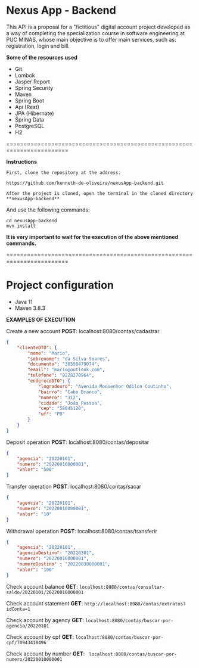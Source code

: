 **Nexus App - Backend**
========================================================================
This API is a proposal for a "fictitious" digital account project developed as a way of completing the specialization course in software engineering at PUC MINAS, whose main objective is to offer main services, such as: registration, login and bill.

**Some of the resources used**

- Git
- Lombok
- Jasper Report 
- Spring Security  
- Maven
- Spring Boot 
- Api (Rest)
- JPA (Hibernate) 
- Spring Data 
- PostgreSQL
- H2

========================================================================

**Instructions**

	First, clone the repository at the address:
	
	https://github.com/kenneth-de-oliveira/nexusApp-backend.git
	
	After the project is cloned, open the terminal in the cloned directory **nexusApp-backend** 
 
  And use the following commands:
  
	cd nexusApp-backend
	mvn install
	
**It is very important to wait for the execution of the above mentioned commands.**

========================================================================

Project configuration
========================================================================
- Java 11
- Maven 3.8.3

**EXAMPLES OF EXECUTION**

Create a new account **POST**: localhost:8080/contas/cadastrar
```json
{
    "clienteDTO": {
        "nome": "Mario",
        "sobrenome": "da Silva Soares",
        "documento": "30550479074",
        "email": "mario@outlook.com",
        "telefone": "8228270964",
        "enderecoDTO": {
            "logradouro": "Avenida Monsenhor Odilon Coutinho",
            "bairro": "Cabo Branco",
            "numero": "312",
            "cidade": "João Pessoa",
            "cep": "58045120",
            "uf": "PB"
        }
    }
}
```

Deposit operation **POST**: localhost:8080/contas/depositar
```json
{
    "agencia": "20220101",
    "numero": "20220010000001",
    "valor": "500"
}
```

Transfer operation **POST**: localhost:8080/contas/sacar
```json
{
    "agencia": "20220101",
    "numero": "20220010000001",
    "valor": "10"
}
```

Withdrawal operation **POST**: localhost:8080/contas/transferir
```json
{
    "agencia": "20220101",
    "agenciaDestino": "20220301",
    "numero": "20220010000001",
    "numeroDestino" : "20220030000001",
    "valor": "100"
}
```

Check account balance **GET**: ``` localhost:8080/contas/consultar-saldo/20220101/20220010000001 ```

Check account statement **GET**: ``` http://localhost:8080/contas/extratos?idConta=1 ```

Check account by agency **GET**: ``` localhost:8080/contas/buscar-por-agencia/20220101 ```

Check account by cpf **GET**: ``` localhost:8080/contas/buscar-por-cpf/70943418496 ```

Check account by number **GET**: ``` localhost:8080/contas/buscar-por-numero/20220010000001```
